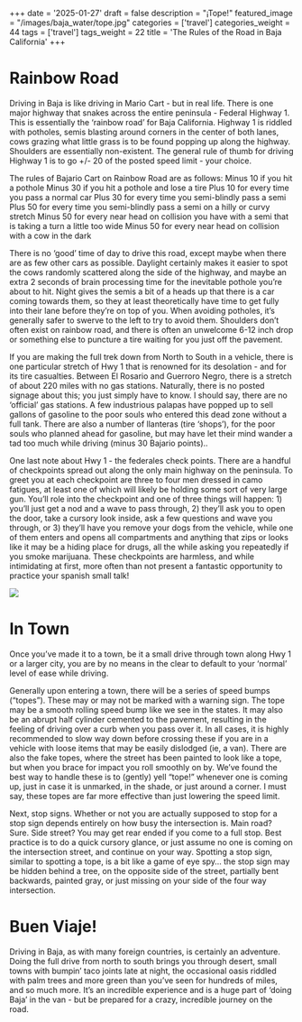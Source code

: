 +++
date = '2025-01-27'
draft = false
description = "¡Tope!"
featured_image = "/images/baja_water/tope.jpg"
categories = ['travel']
categories_weight = 44
tags = ['travel']
tags_weight = 22
title = 'The Rules of the Road in Baja California'
+++

# Rainbow Road
Driving in Baja is like driving in Mario Cart - but in real life. There is one major highway that snakes across the entire peninsula - Federal Highway 1. This is essentially the ‘rainbow road’ for Baja California. Highway 1 is riddled with potholes, semis blasting around corners in the center of both lanes, cows grazing what little grass is to be found popping up along the highway. Shoulders are essentially non-existent. The general rule of thumb for driving Highway 1 is to go +/- 20 of the posted speed limit - your choice. 

The rules of Bajario Cart on Rainbow Road are as follows:
Minus 10 if you hit a pothole
Minus 30 if you hit a pothole and lose a tire
Plus 10 for every time you pass a normal car
Plus 30 for every time you semi-blindly pass a semi
Plus 50 for every time you semi-blindly pass a semi on a hilly or curvy stretch
Minus 50 for every near head on collision you have with a semi that is taking a turn a little too wide
Minus 50 for every near  head on collision with a cow in the dark

There is no ‘good’ time of day to drive this road, except maybe when there are as few other cars as possible. Daylight certainly makes it easier to spot the cows randomly scattered along the side of the highway, and maybe an extra 2 seconds of brain processing time for the inevitable pothole you’re about to hit. Night gives the semis a bit of a heads up that there is a car coming towards them, so they at least theoretically have time to get fully into their lane before they’re on top of you. When avoiding potholes,  it’s generally safer to swerve to the left to try to avoid them. Shoulders don’t often exist on rainbow road, and there is often an unwelcome 6-12 inch drop or something else to puncture a tire waiting for you just off the pavement. 

If you are making the full trek down from North to South in a vehicle, there is one particular stretch of Hwy 1 that is renowned for its desolation - and for its tire casualties. Between El Rosario and Guerroro Negro, there is a stretch of about 220 miles with no gas stations. Naturally, there is no posted signage about this; you just simply have to know. I should say, there are no ‘official’ gas stations. A few industrious palapas have popped up to sell gallons of gasoline to the poor souls who entered this dead zone without a full tank. There are also a number of llanteras (tire ‘shops’), for the poor souls who planned ahead for gasoline, but may have let their mind wander a tad too much while driving (minus 30 Bajario points).. 

One last note about Hwy 1 - the federales check points. There are a handful of checkpoints spread out along the only main highway on the peninsula. To greet you at each checkpoint are three to four men dressed in camo fatigues, at least one of which will likely be holding some sort of very large gun. You’ll role into the checkpoint and one of three things will happen: 1) you’ll just get a nod and a wave to pass through, 2) they’ll ask you to open the door, take a cursory look inside, ask a few questions and wave you through, or 3) they’ll have you remove your dogs from the vehicle, while one of them enters and opens all compartments and anything that zips or looks like it may be a hiding place for drugs, all the while asking you repeatedly if you smoke marijuana. These checkpoints are harmless, and while intimidating at first, more often than not present a fantastic opportunity to practice your spanish small talk! 


<img src="/blog/images/baja_water/road_sunset.jpg" class="br3 w-100" />


# In Town

Once you’ve made it to a town, be it a small drive through town along Hwy 1 or a larger city, you are by no means in the clear to default to your ‘normal’ level of ease while driving.

Generally upon entering a town, there will be a series of speed bumps (“topes”). These may or may not be marked with a warning sign. The tope may be a smooth rolling speed bump like we see in the states. It may also be an abrupt half cylinder cemented to the pavement, resulting in the feeling of driving over a curb when you pass over it. In all cases, it is highly recommended to slow way down before crossing these if you are in a vehicle with loose items that may be easily dislodged (ie, a van). There are also the fake topes, where the street has been painted to look like a tope, but when you brace for impact you roll smoothly on by. We’ve found the best way to handle these is to (gently) yell “tope!” whenever one is coming up, just in case it is unmarked, in the shade, or just around a corner. I must say, these topes are far more effective than just lowering the speed limit. 

Next, stop signs. Whether or not you are actually supposed to stop for a stop sign depends entirely on how busy the intersection is. Main road? Sure. Side street? You may get rear ended if you come to a full stop. Best practice is to do a quick cursory glance, or just assume no one is coming on the intersection street, and continue on your way. Spotting a stop sign, similar to spotting a tope, is a bit like a game of eye spy… the stop sign may be hidden behind a tree, on the opposite side of the street, partially bent backwards,  painted gray, or just missing on your side of the four way intersection.

# Buen Viaje!
Driving in Baja, as with many foreign countries, is certainly an adventure. Doing the full drive from north to south brings you through desert, small towns with bumpin’ taco joints late at night, the occasional oasis riddled with palm trees and more green than you’ve seen for hundreds of miles, and so much more. It’s an incredible experience and is a huge part of ‘doing Baja’ in the van - but be prepared for a crazy, incredible journey on the road. 
